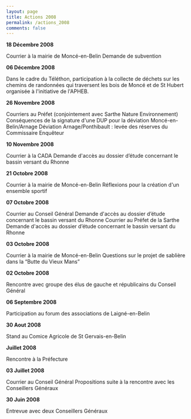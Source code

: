 ```yaml
---
layout: page
title: Actions 2008
permalink: /actions_2008
comments: false	
---
```


**18 Décembre 2008**

Courrier à la mairie de Moncé-en-Belin
Demande de subvention 

**06 Décembre 2008**

Dans le cadre du Téléthon, participation à la collecte de déchets sur les chemins de randonnées qui traversent les bois de Moncé et de St Hubert organisée à l'initiative de l'APHEB.


**26 Novembre 2008**

Courriers au Préfet (conjointement avec Sarthe Nature Environnement)
Conséquences de la signature d'une DUP pour la déviation Moncé-en-Belin/Arnage  Déviation Arnage/Ponthibault : levée des réserves du Commissaire Enquêteur 

**10 Novembre 2008**

Courrier à la CADA
Demande d'accès au dossier d’étude concernant le bassin versant du Rhonne 

**21 Octobre 2008**

Courrier à la mairie de Moncé-en-Belin
Réflexions pour la création d'un ensemble sportif 

**07 Octobre 2008**

Courrier au Conseil Général
Demande d'accès au dossier d’étude concernant le bassin versant du Rhonne 
Courrier au Préfet de la Sarthe
Demande d'accès au dossier d’étude concernant le bassin versant du Rhonne 

**03 Octobre 2008**

Courrier à la mairie de Moncé-en-Belin
Questions sur le projet de sablière dans la “Butte du Vieux Mans” 

**02 Octobre 2008**

Rencontre avec groupe des élus de gauche et républicains du Conseil Général

**06 Septembre 2008**

Participation au forum des associations de Laigné-en-Belin

**30 Aout 2008**

Stand au Comice Agricole de St Gervais-en-Belin


**Juillet 2008**

Rencontre à la Préfecture

**03 Juillet 2008**

Courrier au Conseil Général
Propositions suite à la rencontre avec les Conseillers Généraux 

**30 Juin 2008**

Entrevue avec deux Conseillers Généraux